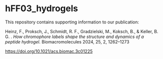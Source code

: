 # hFF03_hydrogels

This repository contains supporting information to our publication: 

Heinz, F., Proksch, J., Schmidt, R. F., Gradzielski, M., Koksch, B., & Keller, B. G. . 
*How chromophore labels shape the structure and dynamics of a peptide hydrogel.* 
Biomacromolecules 2024, 25, 2, 1262–1273

https://doi.org/10.1021/acs.biomac.3c01225
